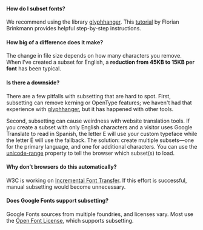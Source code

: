 #### How do I subset fonts?

We recommend using the library [glyphhanger](https://github.com/zachleat/glyphhanger). This [tutorial](https://florianbrinkmann.com/en/glyphhanger-4691/) by Florian Brinkmann provides helpful step-by-step instructions.

#### How big of a difference does it make?

The change in file size depends on how many characters you remove. When I’ve created a subset for English, a **reduction from 45KB to 15KB per font** has been typical.

#### Is there a downside?

There are a few pitfalls with subsetting that are hard to spot. First, subsetting can remove kerning or OpenType features; we haven't had that experience with [glyphhanger](https://github.com/zachleat/glyphhanger), but it has happened with other tools.

Second, subsetting can cause weirdness with website translation tools. If you create a subset with only English characters and a visitor uses Google Translate to read in Spanish, the letter E will use your custom typeface while the letter É will use the fallback. The solution: create multiple subsets—one for the primary language, and one for additional characters. You can use the [unicode-range](https://css-tricks.com/almanac/properties/u/unicode-range/) property to tell the browser which subset(s) to load.

#### Why don’t browsers do this automatically?

W3C is working on [Incremental Font Transfer](https://w3.org/TR/IFT/). If this effort is successful, manual subsetting would become unnecessary.

#### Does Google Fonts support subsetting?

Google Fonts sources from multiple foundries, and licenses vary. Most use
the [Open Font License](https://scripts.sil.org/cms/scripts/page.php?site_id=nrsi&id=OFL), which supports subsetting.
